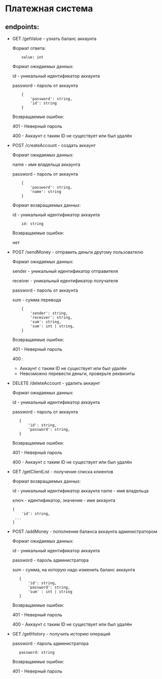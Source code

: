 # Платежная система

## endpoints:

* GET /getValue - узнать баланс аккаунта
    
    Формат ответа:
    
    ```
        value: int
    ```
  
    Формат ожидаемых данных:
    
    id - уникальный идентификатор аккаунта
    
    password - пароль от аккаунта
    
    ```
        {
            'password': string,
            'id': string
        }
     ```
  
    Возвращаемые ошибки:
    
    401 - Неверный пароль
    
    400 - Аккаунт с таким ID не существует или был удалён
    
* POST /createAccount - создать аккаунт

    Формат ожидаемых данных:
    
    name - имя владельца аккаунта
    
    password - пароль от аккаунта
    
    ```
        {
            'password': string,
            'name': string
        }
     ```
  
    Формат возвращаемых данных:
    
    id - уникальный идентификатор аккаунта
    
    ```
        id: string
    ```
  
    Возвращаемые ошибки:
    
    нет
    
* POST /sendMoney - отправить деньги другому пользователю

    Формат ожидаемых данных:
    
    sender - уникальный идентификатор отправителя
    
    receiver - уникальный идентификатор получателя
    
    password - пароль от аккаунта
    
    sum - сумма перевода
    
    ```
        {
            'sender': string,
            'receiver': string,
            'sum': string,
            'sum': int | string,
        }
     ```
  
    Возвращаемые ошибки:
    
    401 - Неверный пароль
    
    400 :
    * Аккаунт с таким ID не существует или был удалён
    * Невозможно перевести деньги, проверьте реквизиты
    
* DELETE /deleteAccount - удалить аккаунт
    
    Формат ожидаемых данных:
    
    id - уникальный идентификатор аккаунта
     
    password - пароль от аккаунта
 
    
    ```
       {
           'id': string,
           'password': string,
       }
    ```
    
     
   Возвращаемые ошибки:
    
   401 - Неверный пароль
    
   400 - Аккаунт с таким ID не существует или был удалён
   
* GET /getClientList - получение списка клиентов 

    Формат возвращаемых данных:
      
     id - уникальный идентификатор аккаунта
      name - имя владельца
      
     ключ - идентификатор, значение - имя аккаунта
      
    ```
    {
        'id': string,
     ...
    }
    ```
  
* POST /addMoney - пополнение баланса аккаунта администратором

    Формат ожидаемых данных:
    
    id - уникальный идентификатор аккаунта
     
    password - пароль администратора
    
    sum - сумма, на которую надо изменить баланс аккаунта
 
    ```
       {
           'id': string,
           'password': string,
           'sum' : int | string
       }
    ```

   Возвращаемые ошибки:
    
   401 - Неверный пароль
    
   400 - Аккаунт с таким ID не существует или был удалён
   
* GET /getHistory - получить историю операций
 
    password - пароль администратора
 
    ```
       password: string
    ```

    Возвращаемые ошибки:
    
   401 - Неверный пароль
    
    

    
    